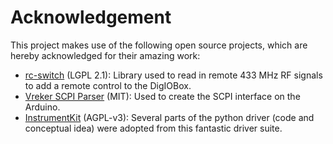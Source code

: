 # Acknowledgement

This project makes use of the following open source projects, which are hereby acknowledged for their amazing work:

- [rc-switch](https://github.com/sui77/rc-switch) (LGPL 2.1): Library used to read in remote 433 MHz RF signals to add a
    remote control to the DigIOBox.
- [Vreker SCPI Parser](https://github.com/Vrekrer/Vrekrer_scpi_parser) (MIT): Used to create the SCPI interface on the
    Arduino.
- [InstrumentKit](https://github.com/instrumentkit/InstrumentKit) (AGPL-v3): Several parts of the python driver (code
    and conceptual idea) were adopted from this fantastic driver suite.
